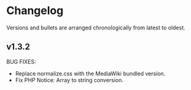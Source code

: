# Changelog

Versions and bullets are arranged chronologically from latest to oldest.

## v1.3.2

BUG FIXES:

- Replace normalize.css with the MediaWiki bundled version.
- Fix PHP Notice: Array to string conversion.
